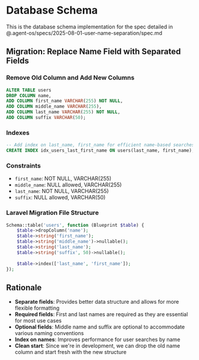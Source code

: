 # Database Schema

This is the database schema implementation for the spec detailed in @.agent-os/specs/2025-08-01-user-name-separation/spec.md

## Migration: Replace Name Field with Separated Fields

### Remove Old Column and Add New Columns

```sql
ALTER TABLE users 
DROP COLUMN name,
ADD COLUMN first_name VARCHAR(255) NOT NULL,
ADD COLUMN middle_name VARCHAR(255),
ADD COLUMN last_name VARCHAR(255) NOT NULL,
ADD COLUMN suffix VARCHAR(50);
```

### Indexes

```sql
-- Add index on last_name, first_name for efficient name-based searches
CREATE INDEX idx_users_last_first_name ON users(last_name, first_name);
```

### Constraints

- `first_name`: NOT NULL, VARCHAR(255)
- `middle_name`: NULL allowed, VARCHAR(255)
- `last_name`: NOT NULL, VARCHAR(255)
- `suffix`: NULL allowed, VARCHAR(50)

### Laravel Migration File Structure

```php
Schema::table('users', function (Blueprint $table) {
    $table->dropColumn('name');
    $table->string('first_name');
    $table->string('middle_name')->nullable();
    $table->string('last_name');
    $table->string('suffix', 50)->nullable();
    
    $table->index(['last_name', 'first_name']);
});
```

## Rationale

- **Separate fields**: Provides better data structure and allows for more flexible formatting
- **Required fields**: First and last names are required as they are essential for most use cases
- **Optional fields**: Middle name and suffix are optional to accommodate various naming conventions
- **Index on names**: Improves performance for user searches by name
- **Clean start**: Since we're in development, we can drop the old name column and start fresh with the new structure